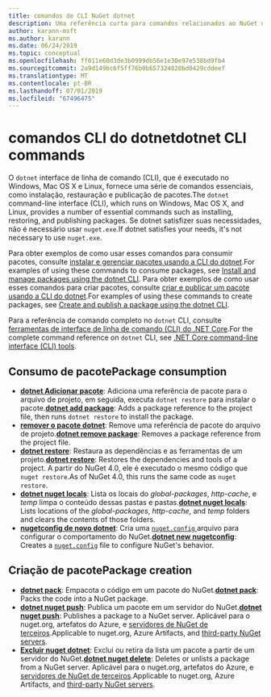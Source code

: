 ```yaml
---
title: comandos de CLI NuGet dotnet
description: Uma referência curta para comandos relacionados ao NuGet usando a interface de linha de comando dotnet.
author: karann-msft
ms.author: karann
ms.date: 06/24/2019
ms.topic: conceptual
ms.openlocfilehash: ff011e60d3de3b0999db56e1e30e97e538bd9fb4
ms.sourcegitcommit: 2a9d149bc6f5ff76b0b657324820bd0429cddeef
ms.translationtype: MT
ms.contentlocale: pt-BR
ms.lasthandoff: 07/01/2019
ms.locfileid: "67496475"
---
```

# <a name="dotnet-cli-commands"></a><span data-ttu-id="48ec5-103">comandos CLI do dotnet</span><span class="sxs-lookup"><span data-stu-id="48ec5-103">dotnet CLI commands</span></span>

<span data-ttu-id="48ec5-104">O `dotnet` interface de linha de comando (CLI), que é executado no Windows, Mac OS X e Linux, fornece uma série de comandos essenciais, como instalação, restauração e publicação de pacotes.</span><span class="sxs-lookup"><span data-stu-id="48ec5-104">The `dotnet` command-line interface (CLI), which runs on Windows, Mac OS X, and Linux, provides a number of essential commands such as installing, restoring, and publishing packages.</span></span> <span data-ttu-id="48ec5-105">Se dotnet satisfizer suas necessidades, não é necessário usar `nuget.exe`.</span><span class="sxs-lookup"><span data-stu-id="48ec5-105">If dotnet satisfies your needs, it's not necessary to use `nuget.exe`.</span></span>

<span data-ttu-id="48ec5-106">Para obter exemplos de como usar esses comandos para consumir pacotes, consulte [instalar e gerenciar pacotes usando a CLI do dotnet](../consume-packages/install-use-packages-dotnet-cli.md).</span><span class="sxs-lookup"><span data-stu-id="48ec5-106">For examples of using these commands to consume packages, see [Install and manage packages using the dotnet CLI](../consume-packages/install-use-packages-dotnet-cli.md).</span></span> <span data-ttu-id="48ec5-107">Para obter exemplos de como usar esses comandos para criar pacotes, consulte [criar e publicar um pacote usando a CLI do dotnet](../quickstart/create-and-publish-a-package-using-the-dotnet-cli.md).</span><span class="sxs-lookup"><span data-stu-id="48ec5-107">For examples of using these commands to create packages, see [Create and publish a package using the dotnet CLI](../quickstart/create-and-publish-a-package-using-the-dotnet-cli.md).</span></span>

<span data-ttu-id="48ec5-108">Para a referência de comando completo no `dotnet` CLI, consulte [ferramentas de interface de linha de comando (CLI) do .NET Core](/dotnet/core/tools/?tabs=netcore2x).</span><span class="sxs-lookup"><span data-stu-id="48ec5-108">For the complete command reference on `dotnet` CLI, see [.NET Core command-line interface (CLI) tools](/dotnet/core/tools/?tabs=netcore2x).</span></span>

## <a name="package-consumption"></a><span data-ttu-id="48ec5-109">Consumo de pacote</span><span class="sxs-lookup"><span data-stu-id="48ec5-109">Package consumption</span></span>

- <span data-ttu-id="48ec5-110">[**dotnet Adicionar pacote**](/dotnet/core/tools/dotnet-add-package): Adiciona uma referência de pacote para o arquivo de projeto, em seguida, executa `dotnet restore` para instalar o pacote.</span><span class="sxs-lookup"><span data-stu-id="48ec5-110">[**dotnet add package**](/dotnet/core/tools/dotnet-add-package): Adds a package reference to the project file, then runs `dotnet restore` to install the package.</span></span>
- <span data-ttu-id="48ec5-111">[**remover o pacote dotnet**](/dotnet/core/tools/dotnet-remove-package): Remove uma referência de pacote do arquivo de projeto.</span><span class="sxs-lookup"><span data-stu-id="48ec5-111">[**dotnet remove package**](/dotnet/core/tools/dotnet-remove-package): Removes a package reference from the project file.</span></span>
- <span data-ttu-id="48ec5-112">[**dotnet restore**](/dotnet/core/tools/dotnet-restore?tabs=netcore2x): Restaura as dependências e as ferramentas de um projeto.</span><span class="sxs-lookup"><span data-stu-id="48ec5-112">[**dotnet restore**](/dotnet/core/tools/dotnet-restore?tabs=netcore2x): Restores the dependencies and tools of a project.</span></span> <span data-ttu-id="48ec5-113">A partir do NuGet 4.0, ele é executado o mesmo código que `nuget restore`.</span><span class="sxs-lookup"><span data-stu-id="48ec5-113">As of NuGet 4.0, this runs the same code as `nuget restore`.</span></span>
- <span data-ttu-id="48ec5-114">[**dotnet nuget locals**](/dotnet/core/tools/dotnet-nuget-locals): Lista os locais do *global-packages*, *http-cache*, e *temp* limpa o conteúdo dessas pastas e pastas.</span><span class="sxs-lookup"><span data-stu-id="48ec5-114">[**dotnet nuget locals**](/dotnet/core/tools/dotnet-nuget-locals): Lists locations of the *global-packages*, *http-cache*, and *temp* folders and clears the contents of those folders.</span></span>
- <span data-ttu-id="48ec5-115">[**nugetconfig de novo dotnet**](/dotnet/core/tools/dotnet-new): Cria uma [ `nuget.config` ](../reference/nuget-config-file.md) arquivo para configurar o comportamento do NuGet.</span><span class="sxs-lookup"><span data-stu-id="48ec5-115">[**dotnet new nugetconfig**](/dotnet/core/tools/dotnet-new): Creates a [`nuget.config`](../reference/nuget-config-file.md) file to configure NuGet's behavior.</span></span>

## <a name="package-creation"></a><span data-ttu-id="48ec5-116">Criação de pacote</span><span class="sxs-lookup"><span data-stu-id="48ec5-116">Package creation</span></span>

- <span data-ttu-id="48ec5-117">[**dotnet pack**](/dotnet/core/tools/dotnet-pack?tabs=netcore2x): Empacota o código em um pacote do NuGet.</span><span class="sxs-lookup"><span data-stu-id="48ec5-117">[**dotnet pack**](/dotnet/core/tools/dotnet-pack?tabs=netcore2x): Packs the code into a NuGet package.</span></span>
- <span data-ttu-id="48ec5-118">[**dotnet nuget push**](/dotnet/core/tools/dotnet-nuget-push): Publica um pacote em um servidor do NuGet.</span><span class="sxs-lookup"><span data-stu-id="48ec5-118">[**dotnet nuget push**](/dotnet/core/tools/dotnet-nuget-push): Publishes a package to a NuGet server.</span></span> <span data-ttu-id="48ec5-119">Aplicável para o nuget.org, artefatos do Azure, e [servidores de NuGet de terceiros](../hosting-packages/overview.md).</span><span class="sxs-lookup"><span data-stu-id="48ec5-119">Applicable to nuget.org, Azure Artifacts, and [third-party NuGet servers](../hosting-packages/overview.md).</span></span>
- <span data-ttu-id="48ec5-120">[**Excluir nuget dotnet**](/dotnet/core/tools/dotnet-nuget-delete): Exclui ou retira da lista um pacote a partir de um servidor do NuGet.</span><span class="sxs-lookup"><span data-stu-id="48ec5-120">[**dotnet nuget delete**](/dotnet/core/tools/dotnet-nuget-delete): Deletes or unlists a package from a NuGet server.</span></span> <span data-ttu-id="48ec5-121">Aplicável para o nuget.org, artefatos do Azure, e [servidores de NuGet de terceiros](../hosting-packages/overview.md).</span><span class="sxs-lookup"><span data-stu-id="48ec5-121">Applicable to nuget.org, Azure Artifacts, and [third-party NuGet servers](../hosting-packages/overview.md).</span></span>
